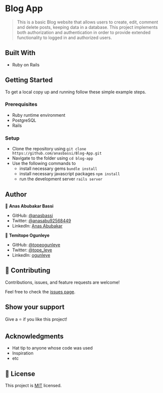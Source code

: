 # Blog App

> This is a basic Blog website that allows users to create, edit, comment and delete posts, keeping data in a database. This project implements both authorization and authentication in order to provide extended functionality to logged in and authorized users.

## Built With

- Ruby on Rails

## Getting Started

To get a local copy up and running follow these simple example steps.

### Prerequisites

- Ruby runtime environment
- PostgreSQL
- Rails

### Setup

- Clone the repository using `git clone https://github.com/anasbassi/Blog-App.git`
- Navigate to the folder using `cd blog-app`
- Use the following commands to
  - install necessary gems `bundle install`
  - install necessary javascript packages `npm install`
  - run the development server `rails server`

## Author

👤 **Anas Abubakar Bassi**

- GitHub: [@anasbassi](https://github.com/anasbassi)
- Twitter: [@anasabu92568449](https://twitter.com/anasabu92568449)
- LinkedIn: [Anas Abubakar](https://www.linkedin.com/in/anas-abubakar-bassi/)

👤 **Temitope Ogunleye**

- GitHub: [@topeogunleye](https://github.com/topeogunleye)
- Twitter: [@tope_leye](https://twitter.com/tope_leye)
- LinkedIn: [ogunleye](https://linkedin.com/in/ogunleye)

## 🤝 Contributing

Contributions, issues, and feature requests are welcome!

Feel free to check the [issues page](../../issues/).

## Show your support

Give a ⭐️ if you like this project!

## Acknowledgments

- Hat tip to anyone whose code was used
- Inspiration
- etc

## 📝 License

This project is [MIT](./LICENSE) licensed.
